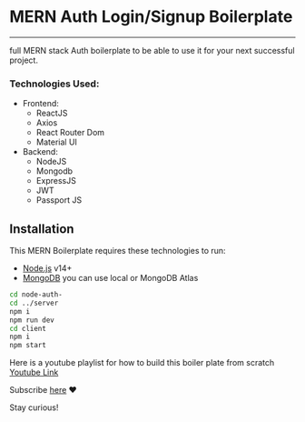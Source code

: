 # MERN Auth Login/Signup Boilerplate
---

full MERN stack Auth boilerplate to be able to use it for your next successful project.

### Technologies Used:
- Frontend: 
  - ReactJS
  - Axios
  - React Router Dom
  - Material UI
- Backend: 
  - NodeJS
  - Mongodb
  - ExpressJS
  - JWT
  - Passport JS

## Installation

This MERN Boilerplate requires these technologies to run:

- [Node.js](https://nodejs.org/) v14+
- [MongoDB](https://mongodb.com/) you can use local or MongoDB Atlas

```sh
cd node-auth-
cd ../server 
npm i
npm run dev
cd client 
npm i
npm start
```


Here is a youtube playlist for how to build this boiler plate from scratch [Youtube Link](https://www.youtube.com/watch?v=xZ8kklrVxaM)

Subscribe [here](https://bit.ly/3vj274R) ♥️

Stay curious!